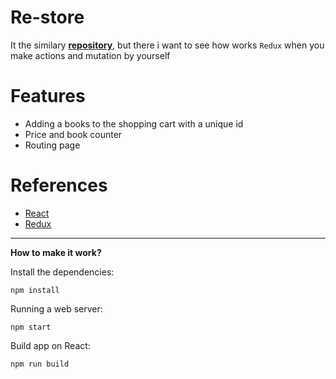 # Re-store 

It the similary [**repository**](https://github.com/8Panteon8/itbookrestore), but there i want to see how works `Redux` when you make actions and mutation by yourself


# Features

- Adding a books to the shopping cart with a unique id
- Price and book counter 
- Routing page


# References

- [React](https://ru.reactjs.org)
- [Redux](https://redux.js.org)

---
**How to make it work?**

Install the dependencies:
```shell
npm install
```
Running a web server:
```shell
npm start 
```
Build app on React:
```shell
npm run build 
```

